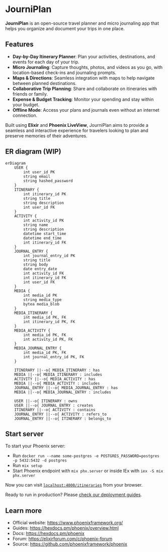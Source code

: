 # JourniPlan

**JourniPlan** is an open-source travel planner and micro journaling app that helps you organize and document your trips in one place. 

## Features
- **Day-by-Day Itinerary Planner**: Plan your activities, destinations, and events for each day of your trip.
- **Micro Journaling**: Capture thoughts, photos, and videos as you go, with location-based check-ins and journaling prompts.
- **Maps & Directions**: Seamless integration with maps to help navigate between planned destinations.
- **Collaborative Trip Planning**: Share and collaborate on itineraries with friends or family.
- **Expense & Budget Tracking**: Monitor your spending and stay within your budget.
- **Offline Mode**: Access your plans and journals even without an internet connection.

Built using **Elixir** and **Phoenix LiveView**, JourniPlan aims to provide a seamless and interactive experience for travelers looking to plan and preserve memories of their adventures.

## ER diagram (WIP)

```mermaid
erDiagram
    USER {
        int user_id PK
        string email
        string hashed_password
    }
    ITINERARY {
        int itinerary_id PK
        string title
        string description
        int user_id FK
    }
    ACTIVITY {
        int activity_id PK
        string name
        string description
        datetime start_time
        datetime end_time
        int itinerary_id FK
    }
    JOURNAL_ENTRY {
        int journal_entry_id PK
        string title
        string body
        date entry_date
        int activity_id FK
        int itinerary_id FK
        int user_id FK
    }
    MEDIA {
        int media_id PK
        string media_type
        bytea media_blob
    }
    MEDIA_ITINERARY {
        int media_id PK, FK
        int itinerary_id PK, FK
    }
    MEDIA_ACTIVITY {
        int media_id PK, FK
        int activity_id PK, FK
    }
    MEDIA_JOURNAL_ENTRY {
        int media_id PK, FK
        int journal_entry_id PK, FK
    }

    ITINERARY ||--o{ MEDIA_ITINERARY : has
    MEDIA ||--o{ MEDIA_ITINERARY : includes
    ACTIVITY ||--o{ MEDIA_ACTIVITY : has
    MEDIA ||--o{ MEDIA_ACTIVITY : includes
    JOURNAL_ENTRY ||--o{ MEDIA_JOURNAL_ENTRY : has
    MEDIA ||--o{ MEDIA_JOURNAL_ENTRY : includes

    USER ||--o{ ITINERARY : owns
    USER ||--o{ JOURNAL_ENTRY : creates
    ITINERARY ||--o{ ACTIVITY : contains
    JOURNAL_ENTRY ||--o{ ACTIVITY : refers_to
    JOURNAL_ENTRY ||--o{ ITINERARY : belongs_to
```

## Start server 

To start your Phoenix server:

  * Run `docker run --name some-postgres -e POSTGRES_PASSWORD=postgres -p 5432:5432 -d postgres`
  * Run `mix setup`
  * Start Phoenix endpoint with `mix phx.server` or inside IEx with `iex -S mix phx.server`

Now you can visit [`localhost:4000/itineraries`](http://localhost:4000/itineraries) from your browser.

Ready to run in production? Please [check our deployment guides](https://hexdocs.pm/phoenix/deployment.html).

## Learn more

  * Official website: https://www.phoenixframework.org/
  * Guides: https://hexdocs.pm/phoenix/overview.html
  * Docs: https://hexdocs.pm/phoenix
  * Forum: https://elixirforum.com/c/phoenix-forum
  * Source: https://github.com/phoenixframework/phoenix
